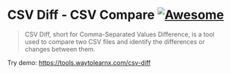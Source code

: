 # CSV Diff - CSV Compare [![Awesome](https://cdn.rawgit.com/sindresorhus/awesome/d7305f38d29fed78fa85652e3a63e154dd8e8829/media/badge.svg)](https://github.com/sindresorhus/awesome)

>CSV Diff, short for Comma-Separated Values Difference, is a tool used to compare two CSV files and identify the differences or changes between them.

Try demo: https://tools.waytolearnx.com/csv-diff
